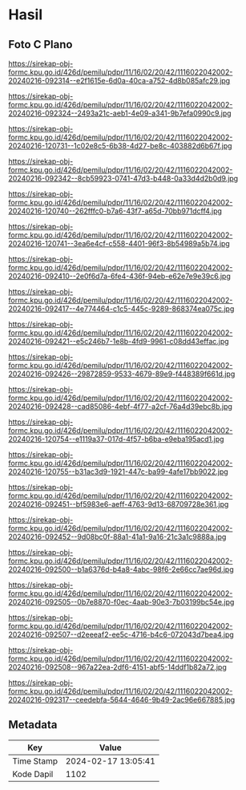 # Hasil

## Foto C Plano

https://sirekap-obj-formc.kpu.go.id/426d/pemilu/pdpr/11/16/02/20/42/1116022042002-20240216-092314--e2f1615e-6d0a-40ca-a752-4d8b085afc29.jpg

https://sirekap-obj-formc.kpu.go.id/426d/pemilu/pdpr/11/16/02/20/42/1116022042002-20240216-092324--2493a21c-aeb1-4e09-a341-9b7efa0990c9.jpg

https://sirekap-obj-formc.kpu.go.id/426d/pemilu/pdpr/11/16/02/20/42/1116022042002-20240216-120731--1c02e8c5-6b38-4d27-be8c-403882d6b67f.jpg

https://sirekap-obj-formc.kpu.go.id/426d/pemilu/pdpr/11/16/02/20/42/1116022042002-20240216-092342--8cb59923-0741-47d3-b448-0a33d4d2b0d9.jpg

https://sirekap-obj-formc.kpu.go.id/426d/pemilu/pdpr/11/16/02/20/42/1116022042002-20240216-120740--262fffc0-b7a6-43f7-a65d-70bb971dcff4.jpg

https://sirekap-obj-formc.kpu.go.id/426d/pemilu/pdpr/11/16/02/20/42/1116022042002-20240216-120741--3ea6e4cf-c558-4401-96f3-8b54989a5b74.jpg

https://sirekap-obj-formc.kpu.go.id/426d/pemilu/pdpr/11/16/02/20/42/1116022042002-20240216-092410--2e0f6d7a-6fe4-436f-94eb-e62e7e9e39c6.jpg

https://sirekap-obj-formc.kpu.go.id/426d/pemilu/pdpr/11/16/02/20/42/1116022042002-20240216-092417--4e774464-c1c5-445c-9289-868374ea075c.jpg

https://sirekap-obj-formc.kpu.go.id/426d/pemilu/pdpr/11/16/02/20/42/1116022042002-20240216-092421--e5c246b7-1e8b-4fd9-9961-c08dd43effac.jpg

https://sirekap-obj-formc.kpu.go.id/426d/pemilu/pdpr/11/16/02/20/42/1116022042002-20240216-092426--29872859-9533-4679-89e9-f448389f661d.jpg

https://sirekap-obj-formc.kpu.go.id/426d/pemilu/pdpr/11/16/02/20/42/1116022042002-20240216-092428--cad85086-4ebf-4f77-a2cf-76a4d39ebc8b.jpg

https://sirekap-obj-formc.kpu.go.id/426d/pemilu/pdpr/11/16/02/20/42/1116022042002-20240216-120754--e1119a37-017d-4f57-b6ba-e9eba195acd1.jpg

https://sirekap-obj-formc.kpu.go.id/426d/pemilu/pdpr/11/16/02/20/42/1116022042002-20240216-120755--b31ac3d9-1921-447c-ba99-4afe17bb9022.jpg

https://sirekap-obj-formc.kpu.go.id/426d/pemilu/pdpr/11/16/02/20/42/1116022042002-20240216-092451--bf5983e6-aeff-4763-9d13-68709728e361.jpg

https://sirekap-obj-formc.kpu.go.id/426d/pemilu/pdpr/11/16/02/20/42/1116022042002-20240216-092452--9d08bc0f-88a1-41a1-9a16-21c3a1c9888a.jpg

https://sirekap-obj-formc.kpu.go.id/426d/pemilu/pdpr/11/16/02/20/42/1116022042002-20240216-092500--b1a6376d-b4a8-4abc-98f6-2e66cc7ae96d.jpg

https://sirekap-obj-formc.kpu.go.id/426d/pemilu/pdpr/11/16/02/20/42/1116022042002-20240216-092505--0b7e8870-f0ec-4aab-90e3-7b03199bc54e.jpg

https://sirekap-obj-formc.kpu.go.id/426d/pemilu/pdpr/11/16/02/20/42/1116022042002-20240216-092507--d2eeeaf2-ee5c-4716-b4c6-072043d7bea4.jpg

https://sirekap-obj-formc.kpu.go.id/426d/pemilu/pdpr/11/16/02/20/42/1116022042002-20240216-092508--967a22ea-2df6-4151-abf5-14ddf1b82a72.jpg

https://sirekap-obj-formc.kpu.go.id/426d/pemilu/pdpr/11/16/02/20/42/1116022042002-20240216-092317--ceedebfa-5644-4646-9b49-2ac96e667885.jpg


## Metadata

| Key        | Value               |
| ---------- | ------------------- |
| Time Stamp | 2024-02-17 13:05:41 |
| Kode Dapil | 1102                |




